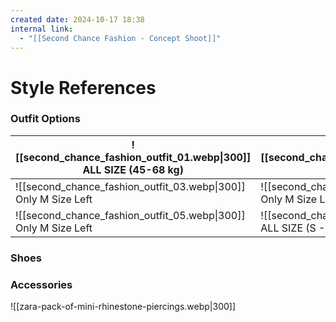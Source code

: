 ```yaml
---
created date: 2024-10-17 18:38
internal link:
  - "[[Second Chance Fashion - Concept Shoot]]"
---
```

# Style References

### Outfit Options

| ![[second_chance_fashion_outfit_01.webp\|300]]<br>ALL SIZE (45-68 kg) | ![[second_chance_fashion_outfit_02.webp\|300]]<br>ALL SIZE (Max 55 kg) |
| --------------------------------------------------------------------- | ---------------------------------------------------------------------- |
| ![[second_chance_fashion_outfit_03.webp\|300]]<br>Only M Size Left    | ![[second_chance_fashion_outfit_04.webp\|300]]<br>Only M Size Left     |
| ![[second_chance_fashion_outfit_05.webp\|300]]<br>Only M Size Left    | ![[second_chance_fashion_outfit_06.webp\|300]]<br>ALL SIZE (S - M)     |

### Shoes


### Accessories
![[zara-pack-of-mini-rhinestone-piercings.webp|300]]

